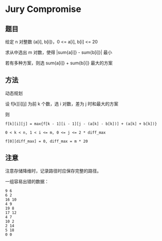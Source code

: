 # Jury Compromise

## 题目

给定 n 对整数 (a[i], b[i])，0 <= a[i], b[i] <= 20

求从中选出 m 对数，使得 |sum{a[i]} - sum{b[i]}| 最小

若有多种方案，则选 sum{a[i]} + sum{b[i]} 最大的方案


## 方法

动态规划

设 f[k][i][j] 为前 k 个数，选 i 对数，差为 j 时和最大的方案

则

```
f[k][i][j] = max{f[k - 1][i - 1][j - (a[k] - b[k])] + (a[k] + b[k])}

0 < k < n, 1 < i <= m, 0 <= j <= 2 * diff_max

f[0][diff_max] = 0, diff_max = m * 20
```


## 注意

注意存储降维时，记录路径时应保存完整的路径。

一组容易出错的数据：

```
9 6
6 2
16 10
4 9
19 8
17 12
4 7
10 2
2 14
5 18
0 0
```
